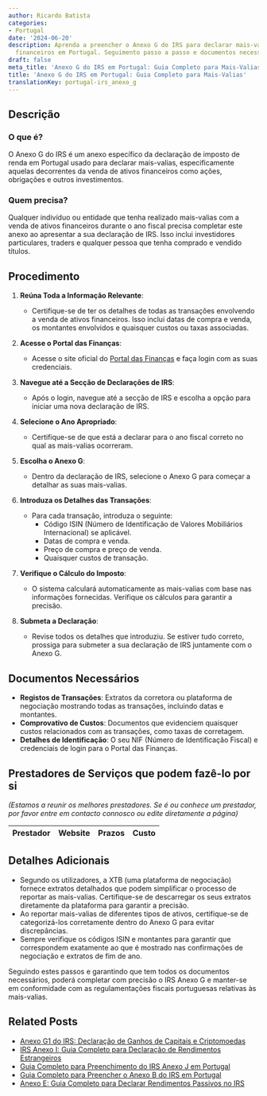 ```yaml
---
author: Ricardo Batista
categories:
- Portugal
date: '2024-06-20'
description: Aprenda a preencher o Anexo G do IRS para declarar mais-valias de ativos
  financeiros em Portugal. Seguimento passo a passo e documentos necessários.
draft: false
meta_title: 'Anexo G do IRS em Portugal: Guia Completo para Mais-Valias'
title: 'Anexo G do IRS em Portugal: Guia Completo para Mais-Valias'
translationKey: portugal-irs_anexo_g
---
```



## Descrição
### O que é?
O Anexo G do IRS é um anexo específico da declaração de imposto de renda em Portugal usado para declarar mais-valias, especificamente aquelas decorrentes da venda de ativos financeiros como ações, obrigações e outros investimentos.

### Quem precisa?
Qualquer indivíduo ou entidade que tenha realizado mais-valias com a venda de ativos financeiros durante o ano fiscal precisa completar este anexo ao apresentar a sua declaração de IRS. Isso inclui investidores particulares, traders e qualquer pessoa que tenha comprado e vendido títulos.

## Procedimento

1. **Reúna Toda a Informação Relevante**:
   - Certifique-se de ter os detalhes de todas as transações envolvendo a venda de ativos financeiros. Isso inclui datas de compra e venda, os montantes envolvidos e quaisquer custos ou taxas associadas.

2. **Acesse o Portal das Finanças**:
   - Acesse o site oficial do [Portal das Finanças](https://www.portaldasfinancas.gov.pt/) e faça login com as suas credenciais.

3. **Navegue até a Secção de Declarações de IRS**:
   - Após o login, navegue até a secção de IRS e escolha a opção para iniciar uma nova declaração de IRS.

4. **Selecione o Ano Apropriado**:
   - Certifique-se de que está a declarar para o ano fiscal correto no qual as mais-valias ocorreram.

5. **Escolha o Anexo G**:
   - Dentro da declaração de IRS, selecione o Anexo G para começar a detalhar as suas mais-valias.

6. **Introduza os Detalhes das Transações**:
   - Para cada transação, introduza o seguinte:
     - Código ISIN (Número de Identificação de Valores Mobiliários Internacional) se aplicável.
     - Datas de compra e venda.
     - Preço de compra e preço de venda.
     - Quaisquer custos de transação.

7. **Verifique o Cálculo do Imposto**:
   - O sistema calculará automaticamente as mais-valias com base nas informações fornecidas. Verifique os cálculos para garantir a precisão.

8. **Submeta a Declaração**:
   - Revise todos os detalhes que introduziu. Se estiver tudo correto, prossiga para submeter a sua declaração de IRS juntamente com o Anexo G.

## Documentos Necessários

- **Registos de Transações**: Extratos da corretora ou plataforma de negociação mostrando todas as transações, incluindo datas e montantes.
- **Comprovativo de Custos**: Documentos que evidenciem quaisquer custos relacionados com as transações, como taxas de corretagem.
- **Detalhes de Identificação**: O seu NIF (Número de Identificação Fiscal) e credenciais de login para o Portal das Finanças.

## Prestadores de Serviços que podem fazê-lo por si
_(Estamos a reunir os melhores prestadores. Se é ou conhece um prestador, por favor entre em contacto connosco ou edite diretamente a página)_

| Prestador        |     Website     |     Prazos    |       Custo      |
| :-------------: | :-------------: |  :-------------: | :-------------: |

## Detalhes Adicionais

- Segundo os utilizadores, a XTB (uma plataforma de negociação) fornece extratos detalhados que podem simplificar o processo de reportar as mais-valias. Certifique-se de descarregar os seus extratos diretamente da plataforma para garantir a precisão.
- Ao reportar mais-valias de diferentes tipos de ativos, certifique-se de categorizá-los corretamente dentro do Anexo G para evitar discrepâncias.
- Sempre verifique os códigos ISIN e montantes para garantir que correspondem exatamente ao que é mostrado nas confirmações de negociação e extratos de fim de ano.

Seguindo estes passos e garantindo que tem todos os documentos necessários, poderá completar com precisão o IRS Anexo G e manter-se em conformidade com as regulamentações fiscais portuguesas relativas às mais-valias.
## Related Posts

- [Anexo G1 do IRS: Declaração de Ganhos de Capitais e Criptomoedas](https://tramitit.com/pt/guides/portugal/irs_anexo_g1/)
- [IRS Anexo I: Guia Completo para Declaração de Rendimentos Estrangeiros](https://tramitit.com/pt/guides/portugal/irs_anexo_i/)
- [Guia Completo para Preenchimento do IRS Anexo J em Portugal](https://tramitit.com/pt/guides/portugal/irs_anexo_j/)
- [Guia Completo para Preencher o Anexo B do IRS em Portugal](https://tramitit.com/pt/guides/portugal/irs_anexo_b/)
- [Anexo E: Guia Completo para Declarar Rendimentos Passivos no IRS](https://tramitit.com/pt/guides/portugal/irs_anexo_e/)